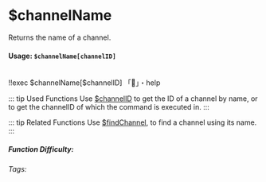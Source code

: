 # $channelName
Returns the name of a channel.

#### Usage: `$channelName[channelID]`
<br/>
<discord-messages>
	<discord-message :bot="false" role-color="#ffcc9a" author="Member">
		!!exec $channelName[$channelID]
	</discord-message>
	<discord-message :bot="true" role-color="#0099ff" author="Custom Command" avatar="https://media.discordapp.net/avatars/725721249652670555/781224f90c3b841ba5b40678e032f74a.webp">
		「💁」・help
	</discord-message>
</discord-messages>


::: tip Used Functions
Use [$channelID](../Channel/channelID.md) to get the ID of a channel by name, or to get the channelID of which the command is executed in.
:::

::: tip Related Functions
Use [$findChannel](../Channel/findChannel.md), to find a channel using its name.
:::



##### Function Difficulty: <Badge type="tip" text="Easy" vertical="middle" /> 
###### Tags: <Badge type="tip" text="channel" vertical="middle" /> <Badge type="tip" text="name channel" vertical="middle" /> <Badge type="tip" text="channel name" vertical="middle" />